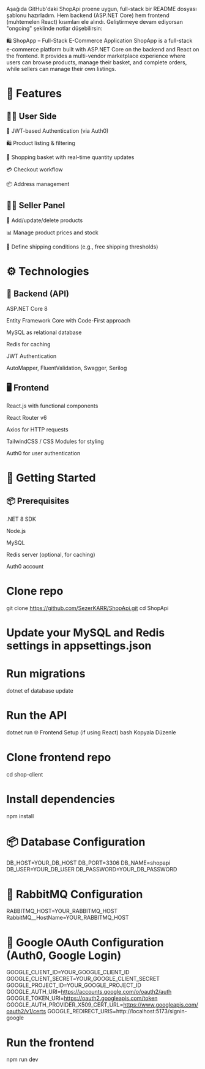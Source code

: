 Aşağıda GitHub'daki ShopApi proene uygun, full-stack bir README dosyası şablonu hazırladım. Hem backend (ASP.NET Core) hem frontend (muhtemelen React) kısımları ele alındı. Geliştirmeye devam ediyorsan "ongoing" şeklinde notlar düşebilirsin:

🛍️ ShopApp – Full-Stack E-Commerce Application
ShopApp is a full-stack e-commerce platform built with ASP.NET Core on the backend and React on the frontend. It provides a multi-vendor marketplace experience where users can browse products, manage their basket, and complete orders, while sellers can manage their own listings.

# 📌 Features
## 🧑‍💻 User Side
  🔐 JWT-based Authentication (via Auth0)

  🛍️ Product listing & filtering

  🧺 Shopping basket with real-time quantity updates

  💳 Checkout workflow

  📦 Address management

## 🧑‍💼 Seller Panel
  🛒 Add/update/delete products

  📊 Manage product prices and stock

  🚚 Define shipping conditions (e.g., free shipping thresholds)

# ⚙️ Technologies
## 🔧 Backend (API)
ASP.NET Core 8

Entity Framework Core with Code-First approach

MySQL as relational database

Redis for caching

JWT Authentication

AutoMapper, FluentValidation, Swagger, Serilog

## 🖥️ Frontend
React.js with functional components

React Router v6

Axios for HTTP requests

TailwindCSS / CSS Modules for styling

Auth0 for user authentication

# 🚀 Getting Started
## 📦 Prerequisites
.NET 8 SDK

Node.js

MySQL

Redis server (optional, for caching)

Auth0 account


# Clone repo
git clone https://github.com/SezerKARR/ShopApi.git
cd ShopApi

# Update your MySQL and Redis settings in appsettings.json
# Run migrations
dotnet ef database update

# Run the API
dotnet run
🌐 Frontend Setup (if using React)
bash
Kopyala
Düzenle
# Clone frontend repo
cd shop-client

# Install dependencies
npm install

# 📦 Database Configuration
DB_HOST=YOUR_DB_HOST
DB_PORT=3306
DB_NAME=shopapi
DB_USER=YOUR_DB_USER
DB_PASSWORD=YOUR_DB_PASSWORD

# 🐇 RabbitMQ Configuration
RABBITMQ_HOST=YOUR_RABBITMQ_HOST
RabbitMQ__HostName=YOUR_RABBITMQ_HOST

# 🔐 Google OAuth Configuration (Auth0, Google Login)
GOOGLE_CLIENT_ID=YOUR_GOOGLE_CLIENT_ID
GOOGLE_CLIENT_SECRET=YOUR_GOOGLE_CLIENT_SECRET
GOOGLE_PROJECT_ID=YOUR_GOOGLE_PROJECT_ID
GOOGLE_AUTH_URI=https://accounts.google.com/o/oauth2/auth
GOOGLE_TOKEN_URI=https://oauth2.googleapis.com/token
GOOGLE_AUTH_PROVIDER_X509_CERT_URL=https://www.googleapis.com/oauth2/v1/certs
GOOGLE_REDIRECT_URIS=http://localhost:5173/signin-google

# Run the frontend
npm run dev


